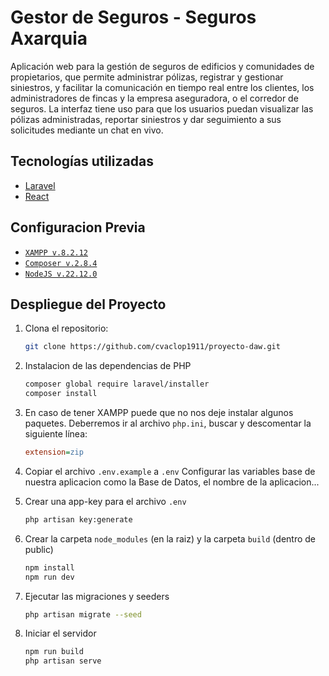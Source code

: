 # Gestor de Seguros - Seguros Axarquia

Aplicación web para la gestión de seguros de edificios y comunidades de
propietarios, que permite administrar pólizas, registrar y gestionar siniestros, y facilitar la
comunicación en tiempo real entre los clientes, los administradores de fincas y la empresa
aseguradora, o el corredor de seguros. La interfaz tiene uso para que los usuarios puedan
visualizar las pólizas administradas, reportar siniestros y dar seguimiento a sus solicitudes
mediante un chat en vivo.

## Tecnologías utilizadas

- [Laravel](https://laravel.com/)
- [React](https://reactjs.org/)

## Configuracion Previa

- [`XAMPP v.8.2.12` ](https://www.apachefriends.org/es/download.html)
- [`Composer v.2.8.4`](https://getcomposer.org/download/)
- [`NodeJS v.22.12.0`](https://nodejs.org/en/download/prebuilt-installer)

## Despliegue del Proyecto

1. Clona el repositorio:
    ```bash
    git clone https://github.com/cvaclop1911/proyecto-daw.git
    ```

2. Instalacion de las dependencias de PHP
    ```bash
    composer global require laravel/installer
    composer install
    ```

3. En caso de tener XAMPP puede que no nos deje instalar algunos paquetes.
    Deberremos ir al archivo `php.ini`, buscar y descomentar la siguiente línea:
    ```ini
    extension=zip
    ```

4. Copiar el archivo `.env.example` a `.env`
    Configurar las variables base de nuestra aplicacion como la Base de Datos, el nombre de la aplicacion...

5. Crear una app-key para el archivo `.env`
    ``` bash
    php artisan key:generate
    ```

6. Crear la carpeta `node_modules` (en la raiz) y la carpeta `build` (dentro de public)
    ``` bash
    npm install
    npm run dev
    ```

7. Ejecutar las migraciones y seeders
    ``` bash
    php artisan migrate --seed
    ```

8. Iniciar el servidor
    ```bash
    npm run build
    php artisan serve
    ```
